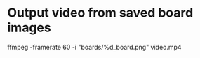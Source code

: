 












# Output video from saved board images

ffmpeg -framerate 60 -i "boards/%d_board.png" video.mp4